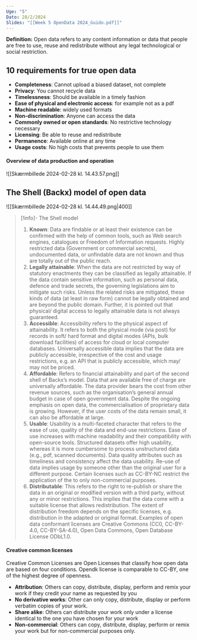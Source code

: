 ```yaml
---
Uge: "5"
Dato: 28/2/2024
Slides: "[[Week 5 OpenData 2024_Guido.pdf]]"
---
```

**Definition:** Open data refers to any content information or data that people are free to use, reuse and redistribute without any legal technological or social restriction.

## 10 requirements for true open data
- **Completeness**: Cannot upload a biased dataset, not complete
- **Privacy**: You cannot recycle data
- **Timelessness**: Should be available in a timely fashion
- **Ease of physical and electronic access**: for example not as a pdf
- **Machine readable**: widely used formats
- **Non-discrimination**: Anyone can access the data
- **Commonly owned or open standards**: No restrictive technology necessary
- **Licensing**: Be able to reuse and redistribute
- **Permanence**: Available online at any time
- **Usage costs**: No high costs that prevents people to use them

#### Overview of data production and operation

![[Skærmbillede 2024-02-28 kl. 14.43.57.png]]

## The Shell (Backx) model of open data

![[Skærmbillede 2024-02-28 kl. 14.44.49.png|400]]

>[!info]- The Shell model
>1. **Known**: Data are findable or at least their existence can be confirmed with the help of common tools, such as Web search engines, catalogues or Freedom of Information requests. Highly restricted data (Government or commercial secrets), undocumented data, or unfindable data are not known and thus are totally out of the public reach.  
>2. **Legally attainable**: When the data are not restricted by way of statutory enactments they can be classified  as legally attainable. If the data contain sensitive information, such as personal data, defence and trade  secrets, the governing legislations aim to mitigate such risks. Unless the related risks are mitigated, these  kinds of data (at least in raw form) cannot be legally obtained and are beyond the public domain. Further, it  is pointed out that physical/ digital access to legally attainable data is not always guaranteed.  
>3. **Accessible**: Accessibility refers to the physical aspect of attainability. It refers to both the physical mode  (via post) for records in soft/ hard format and digital modes (APIs, bulk download facilities) of access for  cloud or local computer databases. Universally accessible data implies that the data are publicly accessible, irrespective of the cost and usage restrictions, e.g. an API that is publicly accessible, which may/ may not be priced. 
>4. **Affordable**: Refers to financial attainability and part of the second shell of Backx’s model. Data that are  available free of charge are universally affordable. The data provider bears the cost from other revenue  sources, such as the organisation’s general annual budget in case of open government data. Despite the  ongoing emphasis on open data, the commercialisation of proprietary data is growing. However, if the user  costs of the data remain small, it can also be affordable at large.
>5. **Usable**: Usability is a multi-faceted character that refers to the ease of use, quality of the data and end-use  restrictions. Ease of use increases with machine readability and their compatibility with open-source tools.  Structured datasets offer high usability, whereas it is more cumbersome to process unstructured data (e.g.,  pdf, scanned documents). Data quality attributes such as timeliness and consistency affect the data  usability. Re-use of data implies usage by someone other than the original user for a different purpose. Certain licenses such as CC-BY-NC restrict the application of the to only non-commercial purposes.
>6. **Distributable**: This refers to the right to re-publish or share the data in an original or modified version with  a third party, without any or minor restrictions. This implies that the data come with a suitable license that  allows redistribution. The extent of distribution freedom depends on the specific licenses, e.g. distribution in  the adapted or original format. Examples of open data conformant licenses are Creative Commons (CC0,  CC-BY-4.0, CC-BY-SA-4.0), Open Data Commons, Open Database License ODbL1.0.

#### Creative common licenses
Creative Common Licenses are Open Licenses that classify how open data are based on four conditions. Opendk license is comparable to CC-BY, one of the highest degree of openness.

- **Attribution**: Others can copy, distribute, display, perform and remix your work if they credit your name as requested by you
- **No derivative works**: Other can only copy, distribute, display or perform verbatim copies of your work.
- **Share alike**: Others can distribute your work only under a license identical to the one you have chosen for your work
- **Non-commercial**: Others can copy, distribute, display, perform or remix your work but for non-commercial purposes only.

